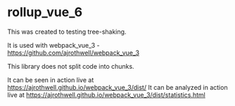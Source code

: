 # rollup_vue_6

This was created to testing tree-shaking.

It is used with webpack_vue_3 - https://github.com/ajrothwell/webpack_vue_3

This library does not split code into chunks.

It can be seen in action live at https://ajrothwell.github.io/webpack_vue_3/dist/
It can be analyzed in action live at https://ajrothwell.github.io/webpack_vue_3/dist/statistics.html
